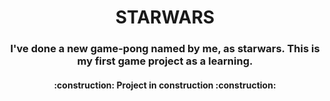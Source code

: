 <h1 align="center"> STARWARS </h1>

<h3 align="center">     I've done a new game-pong named by me, as starwars. This is my first game project as a learning. 
    </h3>

<h4 align="center"> 
    :construction:  Project in construction  :construction:
</h4>


